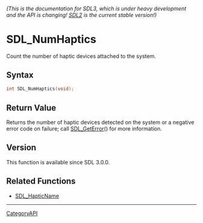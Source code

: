 ###### (This is the documentation for SDL3, which is under heavy development and the API is changing! [SDL2](https://wiki.libsdl.org/SDL2/) is the current stable version!)
# SDL_NumHaptics

Count the number of haptic devices attached to the system.

## Syntax

```c
int SDL_NumHaptics(void);

```

## Return Value

Returns the number of haptic devices detected on the system or a negative
error code on failure; call [SDL_GetError](SDL_GetError)() for more
information.

## Version

This function is available since SDL 3.0.0.

## Related Functions

* [SDL_HapticName](SDL_HapticName)

----
[CategoryAPI](CategoryAPI)

